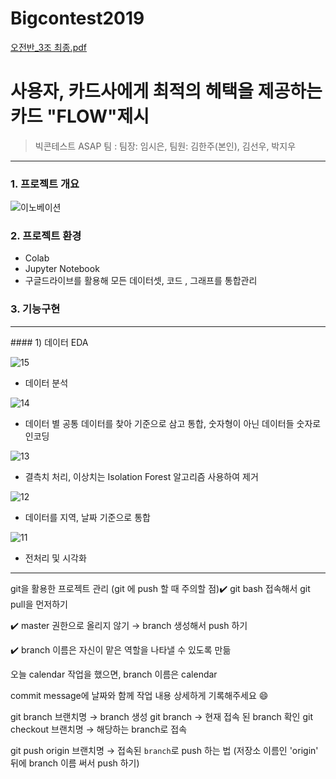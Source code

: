 # Bigcontest2019
[오전반_3조 최종.pdf](https://github.com/schw240/Bigcontest2019/files/4957702/_3.pdf)
# 사용자, 카드사에게 최적의 헤택을 제공하는 카드 "FLOW"제시

> 빅콘테스트 ASAP 팀 : 팀장: 임시은, 팀원: 김한주(본인), 김선우, 박지우

<hr/>

### 1. 프로젝트 개요
![이노베이션](https://user-images.githubusercontent.com/54871612/102210768-f871c200-3f15-11eb-93e4-503444494a58.png)


### 2. 프로젝트 환경
* Colab
* Jupyter Notebook
* 구글드라이브를 활용해 모든 데이터셋, 코드 , 그래프를 통합관리

### 3. 기능구현
<hr/>
#### 1) 데이터 EDA

![15](https://user-images.githubusercontent.com/54871612/102211886-a2058300-3f17-11eb-953d-030368a0b549.png)
* 데이터 분석

![14](https://user-images.githubusercontent.com/54871612/102211885-a2058300-3f17-11eb-859d-77f4c0570a18.png)
* 데이터 별 공통 데이터를 찾아 기준으로 삼고 통합, 숫자형이 아닌 데이터들 숫자로 인코딩

![13](https://user-images.githubusercontent.com/54871612/102211881-a16cec80-3f17-11eb-9159-83cac2dc4859.png)
* 결측치 처리, 이상치는 Isolation Forest 알고리즘 사용하여 제거

![12](https://user-images.githubusercontent.com/54871612/102211880-a16cec80-3f17-11eb-8b09-690b512babdb.png)
* 데이터를 지역, 날짜 기준으로 통합

![11](https://user-images.githubusercontent.com/54871612/102211879-a0d45600-3f17-11eb-841d-9faa1a076888.png)
* 전처리 및 시각화


<hr/>
git을 활용한 프로젝트 관리 (git 에 push 할 때 주의할 점)​
✔️ git bash 접속해서 git pull을 먼저하기

✔️ master 권한으로 올리지 않기 → branch 생성해서 push 하기

✔️ branch 이름은 자신이 맡은 역할을 나타낼 수 있도록 만듦

오늘 calendar 작업을 했으면, branch 이름은 calendar

commit message에 날짜와 함께 작업 내용 상세하게 기록해주세요 😄

git branch 브랜치명 → branch 생성
git branch → 현재 접속 된 branch 확인
git checkout 브랜치명 → 해당하는 branch로 접속

git push origin 브랜치명
→ 접속된 `branch`로 push 하는 법 (저장소 이름인 'origin' 뒤에 branch 이름 써서 push 하기)

